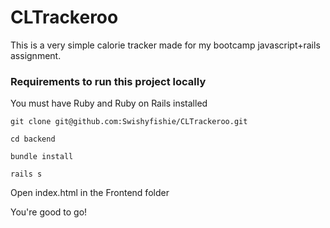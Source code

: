 # CLTrackeroo

This is a very simple calorie tracker made for my bootcamp javascript+rails assignment.

### Requirements to run this project locally

  You must have Ruby and Ruby on Rails installed

`git clone git@github.com:Swishyfishie/CLTrackeroo.git`

`cd backend`

`bundle install`

`rails s`

Open index.html in the Frontend folder

You're good to go!
